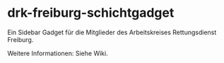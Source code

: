 drk-freiburg-schichtgadget
==========================
Ein Sidebar Gadget für die Mitglieder des Arbeitskreises Rettungsdienst Freiburg.

Weitere Informationen: Siehe Wiki.
